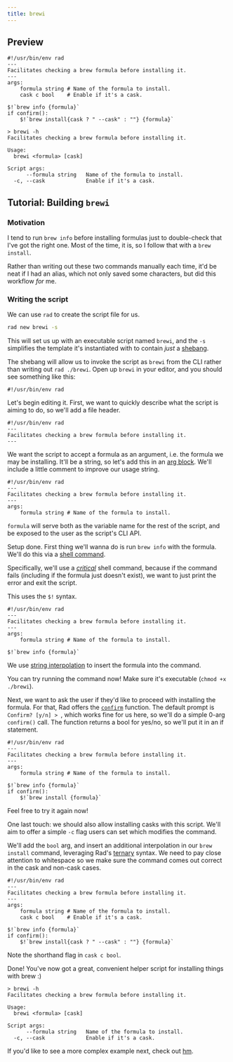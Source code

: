 ```yaml
---
title: brewi
---
```


## Preview

```rad linenums="1" hl_lines="0"
#!/usr/bin/env rad
---
Facilitates checking a brew formula before installing it.
---
args:
    formula string # Name of the formula to install.
    cask c bool    # Enable if it's a cask.

$!`brew info {formula}`
if confirm():
    $!`brew install{cask ? " --cask" : ""} {formula}`
```

```
> brewi -h
Facilitates checking a brew formula before installing it.

Usage:
  brewi <formula> [cask]

Script args:
      --formula string   Name of the formula to install.
  -c, --cask             Enable if it's a cask.
```

## Tutorial: Building `brewi`

### Motivation

I tend to run `brew info` before installing formulas just to double-check that I've got the right one.
Most of the time, it is, so I follow that with a `brew install`.

Rather than writing out these two commands manually each time, it'd be neat if I had an alias, which not only saved some characters, but did this workflow *for* me.

### Writing the script

We can use `rad` to create the script file for us.

```sh
rad new brewi -s
```

This will set us up with an executable script named `brewi`, and the `-s` simplifies the template it's instantiated with to contain *just* a [shebang](../guide/getting-started.md#shebang).

The shebang will allow us to invoke the script as `brewi` from the CLI rather than writing out `rad ./brewi`. Open up `brewi` in your editor, and you should see something like this:

```rad linenums="1" hl_lines="0"
#!/usr/bin/env rad
```

Let's begin editing it. First, we want to quickly describe what the script is aiming to do, so we'll add a file header.

```rad linenums="1" hl_lines="2-4"
#!/usr/bin/env rad
---
Facilitates checking a brew formula before installing it.
---
```

We want the script to accept a formula as an argument, i.e. the formula we may be installing. It'll be a string, so let's add this in an [arg block](../guide/args.md). We'll include a little comment to improve our usage string.

```rad linenums="1" hl_lines="5-6"
#!/usr/bin/env rad
---
Facilitates checking a brew formula before installing it.
---
args:
    formula string # Name of the formula to install.
```

`formula` will serve both as the variable name for the rest of the script, and be exposed to the user as the script's CLI API.

Setup done. First thing we'll wanna do is run `brew info` with the formula. We'll do this via a [shell command](../guide/shell-commands.md).

Specifically, we'll use a [*critical*](../guide/shell-commands.md#critical-shell-commands) shell command, because if the command fails (including if the formula just doesn't exist), we want to just print the error and exit the script.

This uses the `$!` syntax.

```rad linenums="1" hl_lines="8"
#!/usr/bin/env rad
---
Facilitates checking a brew formula before installing it.
---
args:
    formula string # Name of the formula to install.

$!`brew info {formula}`
```

We use [string interpolation](../guide/strings-advanced.md#string-interpolation) to insert the formula into the command.

You can try running the command now! Make sure it's executable (`chmod +x ./brewi`).

Next, we want to ask the user if they'd like to proceed with installing the formula. For that, Rad offers the [`confirm`](../reference/functions.md#confirm) function.
The default prompt is `Confirm? [y/n] > `, which works fine for us here, so we'll do a simple 0-arg `confirm()` call. The function returns a bool for yes/no, so we'll put it in an if statement.

```rad linenums="1" hl_lines="9-10"
#!/usr/bin/env rad
---
Facilitates checking a brew formula before installing it.
---
args:
    formula string # Name of the formula to install.

$!`brew info {formula}`
if confirm():
    $!`brew install {formula}`
```

Feel free to try it again now!

One last touch: we should also allow installing casks with this script. We'll aim to offer a simple `-c` flag users can set which modifies the command. 

We'll add the `bool` arg, and insert an additional interpolation in our `brew install` command, leveraging Rad's [ternary](../guide/basics.md#ternary) syntax.
We need to pay close attention to whitespace so we make sure the command comes out correct in the cask and non-cask cases.

```rad linenums="1" hl_lines="7 11"
#!/usr/bin/env rad
---
Facilitates checking a brew formula before installing it.
---
args:
    formula string # Name of the formula to install.
    cask c bool    # Enable if it's a cask.

$!`brew info {formula}`
if confirm():
    $!`brew install{cask ? " --cask" : ""} {formula}`
```

Note the shorthand flag in `cask c bool`.

Done! You've now got a great, convenient helper script for installing things with brew :)

```
> brewi -h
Facilitates checking a brew formula before installing it.

Usage:
  brewi <formula> [cask]

Script args:
      --formula string   Name of the formula to install.
  -c, --cask             Enable if it's a cask.
```


If you'd like to see a more complex example next, check out [hm](./hm.md).
